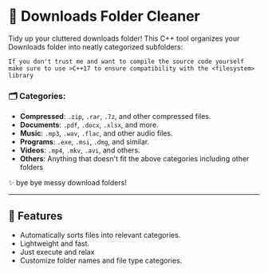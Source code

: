 # 📂 Downloads Folder Cleaner
Tidy up your cluttered downloads folder! This C++ tool organizes your Downloads folder into neatly categorized subfolders:

```
If you don't trust me and want to compile the source code yourself make sure to use >C++17 to ensure compatibility with the <filesystem> library
```

### 🗂 Categories:
- **Compressed**: `.zip`, `.rar`, `.7z`, and other compressed files.  
- **Documents**: `.pdf`, `.docx`, `.xlsx`, and more.  
- **Music**: `.mp3`, `.wav`, `.flac`, and other audio files.  
- **Programs**: `.exe`, `.msi`, `.dmg`, and similar.  
- **Videos**: `.mp4`, `.mkv`, `.avi`, and others.  
- **Others**: Anything that doesn't fit the above categories including other folders 

✨ bye bye messy download folders!  

---

## 🚀 Features
- Automatically sorts files into relevant categories.  
- Lightweight and fast.  
- Just execute and relax  
- Customize folder names and file type categories.  


